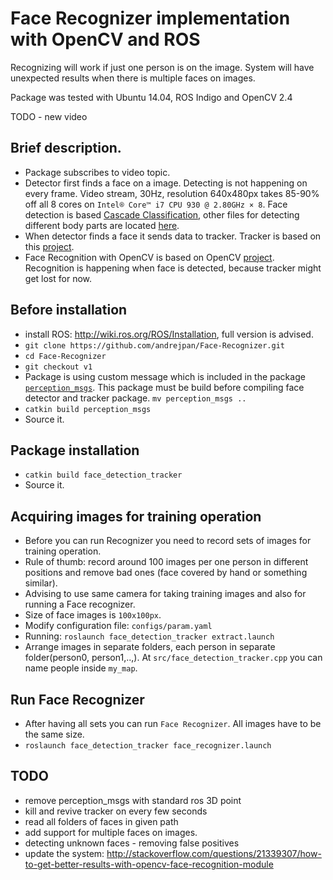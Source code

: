 # Face Recognizer implementation with OpenCV and ROS

Recognizing will work if just one person is on the image. System will have unexpected results when there is multiple faces on images.

Package was tested with Ubuntu 14.04, ROS Indigo and OpenCV 2.4

TODO - new video

## Brief description.
- Package subscribes to video topic.
- Detector first finds a face on a image. Detecting is not happening on every frame. Video stream, 30Hz, resolution 640x480px takes 85-90% off all 8 cores on `Intel® Core™ i7 CPU 930 @ 2.80GHz × 8`. Face detection is based [Cascade Classification](http://docs.opencv.org/2.4/modules/objdetect/doc/cascade_classification.html), other files for detecting different body parts are located [here](https://github.com/opencv/opencv/tree/master/data).
- When detector finds a face it sends data to tracker. Tracker is based on this [project](https://github.com/klahaag/cf_tracking).
- Face Recognition with OpenCV is based on OpenCV [project](http://docs.opencv.org/2.4/modules/contrib/doc/facerec/facerec_tutorial.html). Recognition is happening when face is detected, because tracker might get lost for now.

## Before installation
- install ROS: http://wiki.ros.org/ROS/Installation, full version is advised. 
- `git clone https://github.com/andrejpan/Face-Recognizer.git`
- `cd Face-Recognizer`
- `git checkout v1`
- Package is using custom message which is included in the package [`perception_msgs`](perception_msgs). This package must be build before compiling face detector and tracker package. `mv perception_msgs ..`
- `catkin build perception_msgs`
- Source it.

## Package installation 
- `catkin build face_detection_tracker`
- Source it.

## Acquiring images for training operation
- Before you can run Recognizer you need to record sets of images for training operation. 
- Rule of thumb: record around 100 images per one person in different positions and remove bad ones (face covered by hand or something similar). 
- Advising to use same camera for taking training images and also for running a Face recognizer.
- Size of face images is `100x100px`. 
- Modify configuration file: `configs/param.yaml`
- Running: `roslaunch face_detection_tracker extract.launch`
- Arrange images in separate folders, each person in separate folder(person0, person1,..,). At `src/face_detection_tracker.cpp` you can name people inside `my_map`.

## Run Face Recognizer
- After having all sets you can run `Face Recognizer`. All images have to be the same size.
- `roslaunch face_detection_tracker face_recognizer.launch`

## TODO
- remove perception_msgs with standard ros 3D point
- kill and revive tracker on every few seconds
- read all folders of faces in given path
- add support for multiple faces on images.
- detecting unknown faces - removing false positives
- update the system: http://stackoverflow.com/questions/21339307/how-to-get-better-results-with-opencv-face-recognition-module
